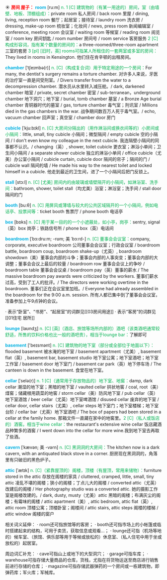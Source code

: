 ☀ <font color="red">**房间 屋子：**</font>
<font color="sky blue">**room**</font> [ru:m] 
<font color="#00b050">n. 1 [C] 建筑物的（有某一用途的）房间，室（由墙壁、地板、顶棚组成）：</font>private room 私人房间 / back room 里屋 / dining, living, reception room 餐厅；起居室；接待室 / laundry room 洗衣房 / dressing, make-up room 梳妆室；化妆间 / news, press room 新闻编辑室 / conference, meeting room 会议室 / waiting room 等候室 / reading room 阅览室 / room key 房间钥匙 / room number 房间号 / room service 客房服务 <font color="#00b050">2 [C] 构成形容词，指有某个数量的房间的：</font>a three-roomed/three-room apartment 三室的套房 <font color="#00b050">3 [pl] [旧时，英] rooms可指某人所租住的一套两室或多室的房间：</font>They lived in rooms in Kensington. 他们住在肯辛顿的出租房间。
                      
<font color="sky blue">**chamber**</font> [ˈtʃeɪmbə(r)]
<font color="#00b050">n. [C]（构成复合词）用于特定用途的一个房间：</font>For many, the dentist's surgery remains a torture chamber. 对许多人来说，牙医的治疗室一直是间受刑室。/ Divers transfer from the water to a decompression chamber. 潜水员从水里转入减压舱。/ dark, darkened chamber 暗室 / private, secret chamber 密室 / sub-terranean，underground chamber 地下洞穴；地下室 / burial, tomb chamber 墓室 / a Bronze Age burial chamber 青铜器时代的墓室 / gas, torture chamber 毒气室；刑讯室 / Millions died in the gas chambers in the war. 战争期间数百万人死于毒气室。/ echo, vacuum chamber 回声室；真空室 / chamber door 房门
            
<font color="sky blue">**cubicle**</font> [ˈkju:bɪkl]
<font color="#00b050">n. [C] 大房间分隔出的（用作淋浴间或换衣间等的）小房间或小隔间：</font>little, small, tiny cubicle 小隔间；微型隔间 / empty cubicle 空的小隔间 / I don't even know my colleague in the next cubicle. 我连隔壁小隔间的同事都不认识。/ changing（英）, shower, toilet cubicle 更衣室；淋浴小单间；卫生间小隔间 / a separate shower cubicle 独立的淋浴小单间 / office cubicle（尤美）办公室小隔间 / cubicle curtain, cubicle door 隔间的帘子；隔间的门 / cubicle wall 隔间的墙 / He made his way to the nearest toilet and locked himself in a cubicle. 他走到最近的卫生间，进了一个小隔间后把门反锁上。

<font color="sky blue">**stall**</font> [stɔ:l]
<font color="#00b050">n. [C] [尤美] 房间内的由玻璃或墙壁隔开的小隔间，如淋浴室、洗手间：</font>bathroom, shower, toilet stall（均尤美）浴室；淋浴室；洗手间 / stall door 隔间的门

<font color="sky blue">**booth**</font> [bu:θ] 
<font color="#00b050">n. [C] 用屏风或薄墙与较大的公共区域隔开的一个小隔间，例如电话亭、投票间等：</font>ticket booth 售票厅 / phone booth 电话亭

<font color="sky blue">**box**</font> [bɒks] 
<font color="#00b050">n. [C] 用于某一目的的一个小遮蔽处，如小亭，岗亭：</font>sentry, signal（英）box 岗亭；铁路信号所 / phone box（英）电话间
           
<font color="sky blue">**boardroom**</font> [ˈbɔ:dru:m; -rʊm; 美 ˈbɔ:rd-]
<font color="#00b050">n. [C] 董事会会议室：</font>company, corporate, executive boardroom 公司董事会会议室；行政会议室 / boardroom battle, boardroom coup, boardroom shake-up（尤英）, boardroom showdown（美）董事会内部的斗争；董事会内部的人事突变；董事会内部的大调整；董事会会议上最后的较量 / boardroom row 董事会会议上的争吵 / boardroom table 董事会会议桌 / boardroom pay（英）董事的薪水 / The massive boardroom pay awards were criticized by the workers. 董事们薪水过高，受到了工人的批评。/ The directors were working overtime in the boardroom. 董事们正在会议室里加班。/ Everyone had already assembled in the boardroom for the 9:00 a.m. session. 所有人都已集中到了董事会会议室，准备参加上午9点钟的会议。

· 表示“卧室”、“书房”、“起居室”的词群见[[03房间用途]]
· 表示“客房”的词群见[[01住宅 居所]]

<font color="sky blue">**lounge**</font> [laʊndӡ] 
<font color="#00b050">n. [C] [英]（酒店、旅馆等场所内部的）酒吧（该类酒吧通常较舒适，所售的饮料价格也比一般的酒吧贵），相当于lounge bar：</font>了解即可

<font color="sky blue">**basement**</font> ['beɪsmənt] 
<font color="#00b050">n. [C] 建筑物的地下室（部分或全部位于地面以下）：</font>flooded basement 被水淹的地下室 / basement apartment（尤美）, basement flat（英）, basement bar, basement studio 地下室公寓；地下室酒吧；地下室工作室 / basement door 地下室门 / basement car park（英）地下停车场 / The canteen is down in the basement. 食堂在地下室。
                      
<font color="sky blue">**cellar**</font> [ˈselə(r)]
<font color="#00b050">n. 1 [C]（通常用于存放物品的）地下室、地窖：</font>damp, dark cellar 潮湿的地下室；黑暗的地下室 / vaulted cellar 拱状地窖 / coal, root（美）煤窖；储藏根用蔬菜的地窖 / storm cellar（美）防风地下室 / pub cellar（英）地下室酒馆 / beer cellar（尤英）地下室啤酒馆 / disused cellar 废弃的地下室 / cellar door, cellar stairs（尤美）, cellar steps 地下室门；地下室楼梯；地下室台阶 / cellar bar（尤英）地下室酒吧 / The box of papers had been stored in a cellar at the family home. 那箱文件一直藏在家中的地窖里。<font color="#00b050">2 [C]（私人或饭店的）酒窖。相当于wine cellar：</font>the restaurant's extensive wine cellar 饭店藏酒品种繁多的酒窖 / I went down into the cellar for more wine.我到地下室去再取了些酒。

<font color="sky blue">**cavern**</font> [ˈkævən; 美 -vərn]
<font color="#00b050">n. [C] 黑洞洞的大房间：</font>The kitchen now is a dark cavern, with an antiquated black stove in a corner. 厨房现在黑洞洞的，角落里有只破旧的黑色炉子。
           
<font color="sky blue">**attic**</font> [ˈætɪk]
<font color="#00b050">n. [C]（紧靠屋顶的）阁楼，顶楼（有屋顶，常用来储物）：</font>furniture stored in the attic 存放在阁楼的家具 / cluttered, cramped, little, small, tiny attic 凌乱不堪的阁楼；狭小的阁楼；丁点儿大的阁楼 / converted attic（尤英）改建后的阁楼 / Her photography studio was a converted attic. 她的摄影工作室是阁楼改建的。/ dark, dusty, musty（尤美）attic 黑暗的阁楼；布满灰尘的阁楼；有霉味的阁楼 / attic apartment（美）, attic bedroom, attic flat（英）, attic room 顶楼公寓；顶楼卧室；阁楼间 / attic stairs, attic steps 阁楼的楼梯 / attic window 阁楼的窗户

相关词义延伸：
· room还可指旅馆等的客房；
· booth还可指市场上的小帐篷或临时搭建起来的结构，可用于卖货，获取信息或观看…；
· lounge还可指（机场等地的）候车室、（旅馆、俱乐部等用于等候或放松的）休息室、（私人住宅中用于坐或放松的）起居室。

周边词汇补充：
· cave可指山上或地下的大型洞穴；
· garage可指车库；
· warehouse可指存储大量商品的仓库，货栈，尤指在将货物运送至商店进行销售前进行存储的仓库；
· magazine可指存储武器弹药的一个房间或一栋建筑物，即弹药库；军火库；军械库。
